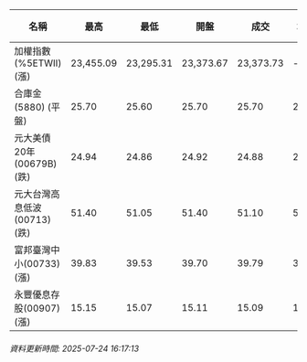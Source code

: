| 名稱 | 最高 | 最低 | 開盤 | 成交 | 均價 | 成交金額(億) | 昨收 | 漲跌幅 | 漲跌 | 總量 | 昨量 | 振幅 |
| -------- | -------- | -------- | -------- |-------- | -------- | -------- |-------- |-------- |-------- | -------- | -------- |-------- |
|加權指數(%5ETWII) (漲)|23,455.09|23,295.31|23,373.67|23,373.73|-|3,413.39|23,318.67|0.24%|55.06|6,253,171|0|0.69%|
|合庫金(5880) (平盤)|25.70|25.60|25.70|25.70|25.67|1.08|25.70|0.00%|0.00|4,222|8,099|0.39%|
|元大美債20年(00679B) (跌)|24.94|24.86|24.92|24.88|24.90|6.14|24.96|0.32%|0.08|24,658|29,001|0.32%|
|元大台灣高息低波(00713) (跌)|51.40|51.05|51.40|51.10|51.19|4.44|51.25|0.29%|0.15|8,673|6,877|0.68%|
|富邦臺灣中小(00733) (漲)|39.83|39.53|39.70|39.79|39.73|0.165|39.50|0.73%|0.29|415|717|0.76%|
|永豐優息存股(00907) (漲)|15.15|15.07|15.11|15.09|15.10|0.261|15.08|0.07%|0.01|1,729|2,455|0.53%|
###### 資料更新時間: 2025-07-24 16:17:13